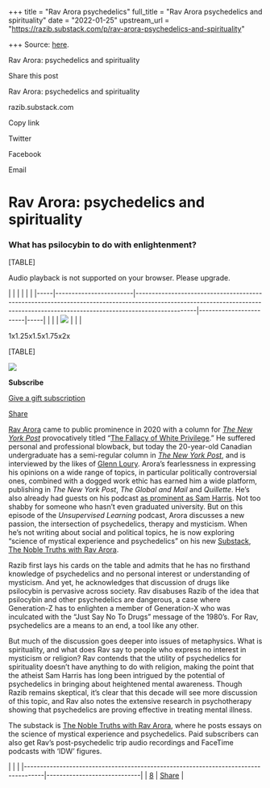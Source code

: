 +++
title = "Rav Arora psychedelics"
full_title = "Rav Arora psychedelics and spirituality"
date = "2022-01-25"
upstream_url = "https://razib.substack.com/p/rav-arora-psychedelics-and-spirituality"

+++
Source: [here](https://razib.substack.com/p/rav-arora-psychedelics-and-spirituality).

Rav Arora: psychedelics and spirituality



Share this post

Rav Arora: psychedelics and spirituality

razib.substack.com

Copy link

Twitter

Facebook

Email

# Rav Arora: psychedelics and spirituality

### What has psilocybin to do with enlightenment?

[TABLE]

Audio playback is not supported on your browser. Please upgrade.

|     |                        |                                                                                                                                                                               |                        |     | |-----|------------------------|-------------------------------------------------------------------------------------------------------------------------------------------------------------------------------|------------------------|-----| |    | [](javascript:void(0)) | [![](https://cdn.substack.com/image/fetch/w_96,c_limit,f_auto,q_auto:good,fl_progressive:steep/https%3A%2F%2Fsubstack.com%2Fimg%2Faudio-player-play.png)](javascript:void(0)) | [](javascript:void(0)) |    |

1x1.25x1.5x1.75x2x

[TABLE]

![](https://cdn.substack.com/image/fetch/w_1456,c_limit,f_auto,q_auto:good,fl_progressive:steep/https%3A%2F%2Fbucketeer-e05bbc84-baa3-437e-9518-adb32be77984.s3.amazonaws.com%2Fpublic%2Fimages%2F646c3890-9aae-4338-8878-e66368468b44_800x533.jpeg)

**Subscribe**

[Give a gift subscription](https://razib.substack.com/subscribe?&gift=true)

[Share](https://razib.substack.com/p/rav-arora-psychedelics-and-spirituality?utm_source=substack&utm_medium=email&utm_content=share&action=share)

[Rav Arora](https://ravarora.substack.com/about) came to public prominence in 2020 with a column for *[The New York Post](https://nypost.com/author/rav-avora/)* provocatively titled “[The Fallacy of White Privilege](https://nypost.com/2020/07/11/the-fallacy-of-white-privilege-and-how-its-corroding-society/).” He suffered personal and professional blowback, but today the 20-year-old Canadian undergraduate has a semi-regular column in *[The New York Post](https://nypost.com/author/rav-avora/)*, and is interviewed by the likes of [Glenn Loury](https://nypost.com/author/rav-avora/). Arora’s fearlessness in expressing his opinions on a wide range of topics, in particular politically controversial ones, combined with a dogged work ethic has earned him a wide platform, publishing in *The New York Post*, *The Global and Mail* and *Quillette*. He’s also already had guests on his podcast [as prominent as Sam Harris](https://ravarora.substack.com/p/samharrisconversation). Not too shabby for someone who hasn’t even graduated university. But on this episode of the *Unsupervised Learning* podcast, Arora discusses a new passion, the intersection of psychedelics, therapy and mysticism. When he’s not writing about social and political topics, he is now exploring “science of mystical experience and psychedelics” on his new [Substack](https://ravarora.substack.com/?utm_source=substack&utm_medium=web&utm_campaign=substack_profile), [The Noble Truths with Rav Arora](https://ravarora.substack.com/?utm_source=substack&utm_medium=web&utm_campaign=substack_profile).

Razib first lays his cards on the table and admits that he has no firsthand knowledge of psychedelics and no personal interest or understanding of mysticism. And yet, he acknowledges that discussion of drugs like psilocybin is pervasive across society. Rav disabuses Razib of the idea that psilocybin and other psychedelics are dangerous, a case where Generation-Z has to enlighten a member of Generation-X who was inculcated with the “Just Say No To Drugs” message of the 1980’s. For Rav, psychedelics are a means to an end, a tool like any other.

But much of the discussion goes deeper into issues of metaphysics. What is spirituality, and what does Rav say to people who express no interest in mysticism or religion? Rav contends that the utility of psychedelics for spirituality doesn’t have anything to do with religion, making the point that the atheist Sam Harris has long been intrigued by the potential of psychedelics in bringing about heightened mental awareness. Though Razib remains skeptical, it’s clear that this decade will see more discussion of this topic, and Rav also notes the extensive research in psychotherapy showing that psychedelics are proving effective in treating mental illness.

The substack is [The Noble Truths with Rav Arora](https://ravarora.substack.com/?utm_source=substack&utm_medium=web&utm_campaign=substack_profile), where he posts essays on the science of mystical experience and psychedelics. Paid subscribers can also get Rav’s post-psychedelic trip audio recordings and FaceTime podcasts with ‘IDW’ figures.

|                                                                                    |                             | |------------------------------------------------------------------------------------|-----------------------------| | [8](https://razib.substack.com/p/rav-arora-psychedelics-and-spirituality/comments) | [Share](javascript:void(0)) |

